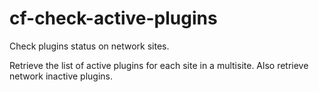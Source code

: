 # cf-check-active-plugins
Check plugins status on network sites.

Retrieve the list of active plugins for each site in a multisite. 
Also retrieve network inactive plugins.
